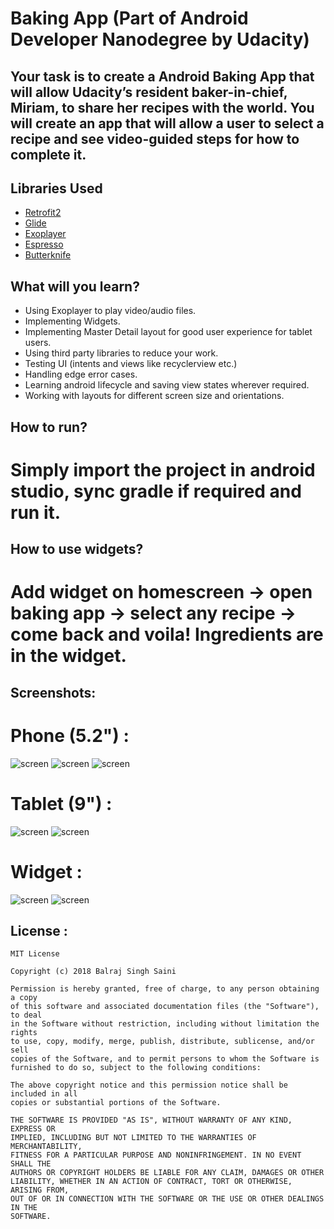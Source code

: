 # Baking App (Part of Android Developer Nanodegree by Udacity)


## Your task is to create a Android Baking App that will allow Udacity’s resident baker-in-chief, Miriam, to share her recipes with the world. You will create an app that will allow a user to select a recipe and see video-guided steps for how to complete it.

## Libraries Used
* [Retrofit2](https://github.com/square/retrofit)
* [Glide](https://github.com/bumptech/glide)
* [Exoplayer](https://github.com/google/ExoPlayer)
* [Espresso](https://google.github.io/android-testing-support-library/docs/espresso/)
* [Butterknife](http://jakewharton.github.io/butterknife/)

## What will you learn?
* Using Exoplayer to play video/audio files.
* Implementing Widgets.
* Implementing Master Detail layout for good user experience for tablet users.
* Using third party libraries to reduce your work.
* Testing UI (intents and views like recyclerview etc.)
* Handling edge error cases.
* Learning android lifecycle and saving view states wherever required.
* Working with layouts for different screen size and orientations.

## How to run?
#   Simply import the project in android studio, sync gradle if required and run it.

## How to use widgets?
#   Add widget on homescreen -> open baking app -> select any recipe -> come back and voila! Ingredients are in the widget.

## Screenshots:
#  Phone (5.2") :
![screen](../master/art/phone_main.png) ![screen](../master/art/phone_recipe_step_list.png) 
![screen](../master/art/phone_recipe_step_detail.png)

# Tablet (9") :
![screen](../master/art/tablet_main.png) ![screen](../master/art/tablet_recipe_list.png)

# Widget :
![screen](../master/art/widget_base.png) ![screen](../master/art/widget_added.png)

## License :
    MIT License

    Copyright (c) 2018 Balraj Singh Saini

    Permission is hereby granted, free of charge, to any person obtaining a copy
    of this software and associated documentation files (the "Software"), to deal
    in the Software without restriction, including without limitation the rights
    to use, copy, modify, merge, publish, distribute, sublicense, and/or sell
    copies of the Software, and to permit persons to whom the Software is
    furnished to do so, subject to the following conditions:

    The above copyright notice and this permission notice shall be included in all
    copies or substantial portions of the Software.

    THE SOFTWARE IS PROVIDED "AS IS", WITHOUT WARRANTY OF ANY KIND, EXPRESS OR
    IMPLIED, INCLUDING BUT NOT LIMITED TO THE WARRANTIES OF MERCHANTABILITY,
    FITNESS FOR A PARTICULAR PURPOSE AND NONINFRINGEMENT. IN NO EVENT SHALL THE
    AUTHORS OR COPYRIGHT HOLDERS BE LIABLE FOR ANY CLAIM, DAMAGES OR OTHER
    LIABILITY, WHETHER IN AN ACTION OF CONTRACT, TORT OR OTHERWISE, ARISING FROM,
    OUT OF OR IN CONNECTION WITH THE SOFTWARE OR THE USE OR OTHER DEALINGS IN THE
    SOFTWARE.
